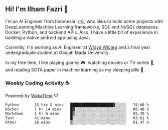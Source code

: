 ## Hi! I'm Ilham Fazri 👋

I'm an AI Engineer from Indonesia 🇮🇩, who likes to build some projects with DeepLearning/Machine Learning frameworks, SQL and NoSQL databases, Docker, Python, and backend APIs. Also, I have a little bit of experience in building a native android app using Java.

Currently, I'm working as AI Engineer at [Widya Wicara](https://widyawicara.com) and a final year undergraduate student at Gadjah Mada University. 

In my free time, I like playing games 🎮, watching movies or TV series 🍿, and reading SOTA paper in machine learning as my sleeping pills 💊. 

### Weekly Coding Activity ☕
Powered by [WakaTime](https://wakatime.com/) ♡
<!--START_SECTION:waka-->

```text
Python       15 hrs 8 mins   ███████████████████▓░░░░░   78.60 %
Docker       1 hr 14 mins    █▓░░░░░░░░░░░░░░░░░░░░░░░   06.48 %
Markdown     1 hr 6 mins     █▒░░░░░░░░░░░░░░░░░░░░░░░   05.78 %
Text         41 mins         █░░░░░░░░░░░░░░░░░░░░░░░░   03.61 %
Other        16 mins         ▒░░░░░░░░░░░░░░░░░░░░░░░░   01.47 %
```

<!--END_SECTION:waka-->
